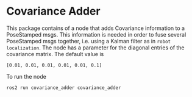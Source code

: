 # Covariance Adder

This package contains of a node that adds Covariance information to a PoseStamped msgs. This 
information is needed in order to fuse several PoseStamped msgs together, i.e. using a Kalman filter
as in `robot localization`. The node has a parameter for the diagonal entries of the covariance 
matrix. The default value is 
```
[0.01, 0.01, 0.01, 0.01, 0.01, 0.1]
```
To run the node 
```
ros2 run covariance_adder covariance_adder
```